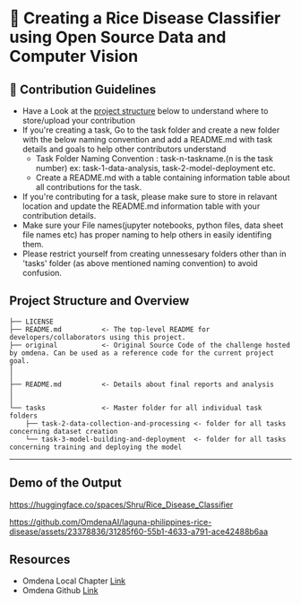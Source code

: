 # 🍙 Creating a Rice Disease Classifier using Open Source Data and Computer Vision 


## 📝 Contribution Guidelines 
- Have a Look at the [project structure](#project-structure-and-overview) below to understand where to store/upload your contribution
- If you're creating a task, Go to the task folder and create a new folder with the below naming convention and add a README.md with task details and goals to help other contributors understand
    - Task Folder Naming Convention : task-n-taskname.(n is the task number) ex: task-1-data-analysis, task-2-model-deployment etc.
    - Create a README.md with a table containing information table about all contributions for the task.
- If you're contributing for a task, please make sure to store in relavant location and update the README.md information table with your contribution details.
- Make sure your File names(jupyter notebooks, python files, data sheet file names etc) has proper naming to help others in easily identifing them.
- Please restrict yourself from creating unnessesary folders other than in 'tasks' folder (as above mentioned naming convention) to avoid confusion. 

## Project Structure and Overview

    ├── LICENSE
    ├── README.md          <- The top-level README for developers/collaborators using this project.
    ├── original           <- Original Source Code of the challenge hosted by omdena. Can be used as a reference code for the current project goal.
    │ 
    │
    ├── README.md          <- Details about final reports and analysis
    │ 
    │   
    └── tasks              <- Master folder for all individual task folders
        ├── task-2-data-collection-and-processing <- folder for all tasks concerning dataset creation
        └── task-3-model-building-and-deployment  <- folder for all tasks concerning training and deploying the model
--------

## Demo of the Output

https://huggingface.co/spaces/Shru/Rice_Disease_Classifier

https://github.com/OmdenaAI/laguna-philippines-rice-disease/assets/23378836/31285f60-55b1-4633-a791-ace42488b6aa



## Resources
- Omdena Local Chapter [Link](https://omdena.com/chapter-challenges/creating-a-rice-disease-classifier-using-computer-vision-through-open-source-data/)
- Omdena Github [Link](https://github.com/OmdenaAI/laguna-philippines-rice-disease)
